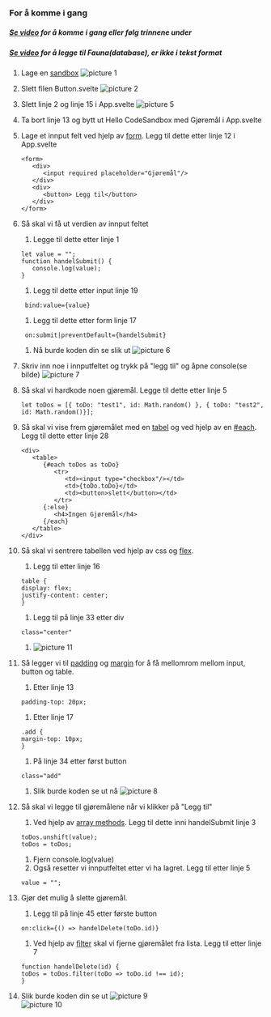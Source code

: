 ### For å komme i gang

##### [Se video](https://www.youtube.com/watch?v=kFVYiAuYDr8) for å komme i gang eller følg trinnene under
##### [Se video](https://www.youtube.com/watch?v=HIlXJpMn5n0) for å legge til Fauna(database), er ikke i tekst format 

1. Lage en [sandbox](https://codesandbox.io/dashboard/home?workspace=a5daef3d-256a-4387-a598-b09354477e5a)
   ![picture 1](images/44742e30496afd97d9542258c5386f4ac9decc429ad8d72dbd31087d4020994c.png)

2. Slett filen Button.svelte ![picture 2](images/0e605458322bec5aceccc44dfb978eded44f47f5a56d93ea12f73807a018074a.png)

3. Slett linje 2 og linje 15 i App.svelte ![picture 5](images/1eafdf4121ac1e50a38d85dbf95d59e1da072675d230cb6d9709cd3cfe7f0244.png)
4. Ta bort linje 13 og bytt ut Hello CodeSandbox med Gjøremål i App.svelte
5. Lage et innput felt ved hjelp av [form](https://www.w3schools.com/html/html_forms.asp). Legg til dette etter linje 12 i App.svelte
   ```shell
   <form>
      <div>
         <input required placeholder="Gjøremål"/>
      </div>
      <div>
         <button> Legg til</button>
      </div>
   </form>
   ```
6. Så skal vi få ut verdien av innput feltet

   1. Legge til dette etter linje 1

   ```shell
   let value = "";
   function handelSubmit() {
      console.log(value);
   }
   ```

   1. Legg til dette etter input linje 19

   ```shell
    bind:value={value}
   ```

   1. Legg til dette etter form linje 17

   ```shell
    on:submit|preventDefault={handelSubmit}
   ```

   1. Nå burde koden din se slik ut
      ![picture 6](images/b6f96879d824eb804ec3968b1736f5657223ecc0b27b693009f30451c1746785.png)

7. Skriv inn noe i innputfeltet og trykk på "legg til" og åpne console(se bilde)
   ![picture 7](images/9f231a6fdd21c5dac494d4ac529d33df6b45ca31d912691f25d71a0761fbcf75.png)

8. Så skal vi hardkode noen gjøremål. Legge til dette etter linje 5
   ```shell
   let toDos = [{ toDo: "test1", id: Math.random() }, { toDo: "test2", id: Math.random()}];
   ```
9. Så skal vi vise frem gjøremålet med en [tabel](https://www.w3schools.com/html/html_tables.asp) og ved hjelp av en [#each](https://svelte.dev/docs#each). Legg til dette etter linje 28
   ```shell
   <div>
      <table>
         {#each toDos as toDo}
            <tr>
               <td><input type="checkbox"/></td>
               <td>{toDo.toDo}</td>
               <td><button>slett</button></td>
            </tr>
         {:else}
            <h4>Ingen Gjøremål</h4>
         {/each}
      </table>
   </div>
   ```
10. Så skal vi sentrere tabellen ved hjelp av css og [flex](https://css-tricks.com/snippets/css/a-guide-to-flexbox/).

    1. Legg til etter linje 16

    ```shell
    table {
    display: flex;
    justify-content: center;
    }
    ```

    1. Legg til på linje 33 etter div

    ```shell
    class="center"
    ```

    1. ![picture 11](images/8f5db6cb980517066ce2a2d6207645a440e68b557a2ae890cd21f91d59fb59a6.png)

11. Så legger vi til [padding](https://www.w3schools.com/css/css_padding.asp) og [margin](https://www.w3schools.com/css/css_margin.asp) for å få mellomrom mellom input, button og table.

    1. Etter linje 13

    ```shell
    padding-top: 20px;
    ```

    1. Etter linje 17

    ```shell
    .add {
    margin-top: 10px;
    }
    ```

    1. På linje 34 etter først button

    ```shell
    class="add"
    ```

    1. Slik burde koden se ut nå
       ![picture 8](images/de2a5409d97d019436e4096f732be96c3aa636095f6dac39a3320da7ab13cbf8.png)

12. Så skal vi legge til gjøremålene når vi klikker på "Legg til"
    1. Ved hjelp av [array methods](https://alligator.io/js/push-pop-shift-unshift-array-methods/). Legg til dette inni handelSubmit linje 3
    ```shell
    toDos.unshift(value);
    toDos = toDos;
    ```
    1. Fjern console.log(value)
    2. Også resetter vi innputfeltet etter vi ha lagret. Legg til etter linje 5
    ```shell
    value = "";
    ```
13. Gjør det mulig å slette gjøremål.
    1. Legg til på linje 45 etter første button
    ```shell
    on:click={() => handelDelete(toDo.id)}
    ```
    1. Ved hjelp av [filter](https://developer.mozilla.org/en-US/docs/Web/JavaScript/Reference/Global_Objects/Array/filter) skal vi fjerne gjøremålet fra lista. Legg til etter linje 7
    ```shell
    function handelDelete(id) {
    toDos = toDos.filter(toDo => toDo.id !== id);
    }
    ```
14. Slik burde koden din se ut
    ![picture 9](images/f00202760218f90d752ad443035d370faf79723dedf290eb8e43d55ce366f0de.png)  
    ![picture 10](images/008a7db9c901fa3810e612afbf4648b94fedd630faadddeddca9f01fe0b5ca28.png)

